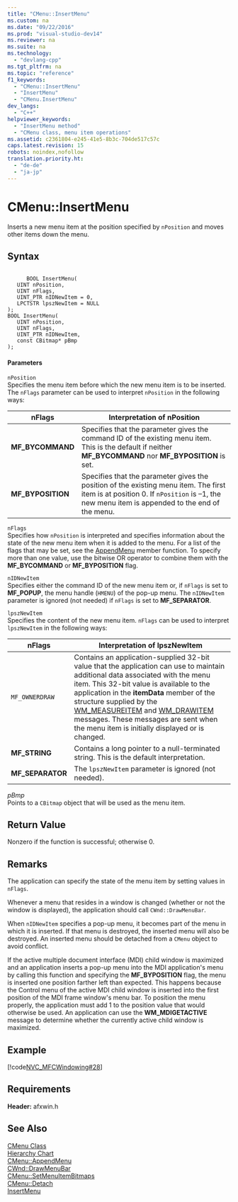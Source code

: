 ```yaml
---
title: "CMenu::InsertMenu"
ms.custom: na
ms.date: "09/22/2016"
ms.prod: "visual-studio-dev14"
ms.reviewer: na
ms.suite: na
ms.technology: 
  - "devlang-cpp"
ms.tgt_pltfrm: na
ms.topic: "reference"
f1_keywords: 
  - "CMenu::InsertMenu"
  - "InsertMenu"
  - "CMenu.InsertMenu"
dev_langs: 
  - "C++"
helpviewer_keywords: 
  - "InsertMenu method"
  - "CMenu class, menu item operations"
ms.assetid: c2361804-e245-41e5-8b3c-704de517c57c
caps.latest.revision: 15
robots: noindex,nofollow
translation.priority.ht: 
  - "de-de"
  - "ja-jp"
---
```

# CMenu::InsertMenu
Inserts a new menu item at the position specified by `nPosition` and moves other items down the menu.  
  
## Syntax  
  
```  
  
      BOOL InsertMenu(  
   UINT nPosition,  
   UINT nFlags,  
   UINT_PTR nIDNewItem = 0,  
   LPCTSTR lpszNewItem = NULL   
);  
BOOL InsertMenu(  
   UINT nPosition,  
   UINT nFlags,  
   UINT_PTR nIDNewItem,  
   const CBitmap* pBmp   
);  
```  
  
#### Parameters  
 `nPosition`  
 Specifies the menu item before which the new menu item is to be inserted. The `nFlags` parameter can be used to interpret `nPosition` in the following ways:  
  
|nFlags|Interpretation of nPosition|  
|------------|---------------------------------|  
|**MF_BYCOMMAND**|Specifies that the parameter gives the command ID of the existing menu item. This is the default if neither **MF_BYCOMMAND** nor **MF_BYPOSITION** is set.|  
|**MF_BYPOSITION**|Specifies that the parameter gives the position of the existing menu item. The first item is at position 0. If `nPosition` is –1, the new menu item is appended to the end of the menu.|  
  
 `nFlags`  
 Specifies how `nPosition` is interpreted and specifies information about the state of the new menu item when it is added to the menu. For a list of the flags that may be set, see the [AppendMenu](../vs140/cmenu--appendmenu.md) member function. To specify more than one value, use the bitwise OR operator to combine them with the **MF_BYCOMMAND** or **MF_BYPOSITION** flag.  
  
 `nIDNewItem`  
 Specifies either the command ID of the new menu item or, if `nFlags` is set to **MF_POPUP**, the menu handle (`HMENU`) of the pop-up menu. The `nIDNewItem` parameter is ignored (not needed) if `nFlags` is set to **MF_SEPARATOR**.  
  
 `lpszNewItem`  
 Specifies the content of the new menu item. `nFlags` can be used to interpret `lpszNewItem` in the following ways:  
  
|nFlags|Interpretation of lpszNewItem|  
|------------|-----------------------------------|  
|`MF_OWNERDRAW`|Contains an application-supplied 32-bit value that the application can use to maintain additional data associated with the menu item. This 32-bit value is available to the application in the **itemData** member of the structure supplied by the [WM_MEASUREITEM](http://msdn.microsoft.com/library/windows/desktop/bb775925) and [WM_DRAWITEM](http://msdn.microsoft.com/library/windows/desktop/bb775923) messages. These messages are sent when the menu item is initially displayed or is changed.|  
|**MF_STRING**|Contains a long pointer to a null-terminated string. This is the default interpretation.|  
|**MF_SEPARATOR**|The `lpszNewItem` parameter is ignored (not needed).|  
  
 *pBmp*  
 Points to a `CBitmap` object that will be used as the menu item.  
  
## Return Value  
 Nonzero if the function is successful; otherwise 0.  
  
## Remarks  
 The application can specify the state of the menu item by setting values in `nFlags`.  
  
 Whenever a menu that resides in a window is changed (whether or not the window is displayed), the application should call `CWnd::DrawMenuBar`.  
  
 When `nIDNewItem` specifies a pop-up menu, it becomes part of the menu in which it is inserted. If that menu is destroyed, the inserted menu will also be destroyed. An inserted menu should be detached from a `CMenu` object to avoid conflict.  
  
 If the active multiple document interface (MDI) child window is maximized and an application inserts a pop-up menu into the MDI application's menu by calling this function and specifying the **MF_BYPOSITION** flag, the menu is inserted one position farther left than expected. This happens because the Control menu of the active MDI child window is inserted into the first position of the MDI frame window's menu bar. To position the menu properly, the application must add 1 to the position value that would otherwise be used. An application can use the **WM_MDIGETACTIVE** message to determine whether the currently active child window is maximized.  
  
## Example  
 [!code[NVC_MFCWindowing#28](../vs140/codesnippet/CPP/cmenu--insertmenu_1.cpp)]  
  
## Requirements  
 **Header:** afxwin.h  
  
## See Also  
 [CMenu Class](../vs140/cmenu-class.md)   
 [Hierarchy Chart](../vs140/hierarchy-chart.md)   
 [CMenu::AppendMenu](../vs140/cmenu--appendmenu.md)   
 [CWnd::DrawMenuBar](../vs140/cwnd--drawmenubar.md)   
 [CMenu::SetMenuItemBitmaps](../vs140/cmenu--setmenuitembitmaps.md)   
 [CMenu::Detach](../vs140/cmenu--detach.md)   
 [InsertMenu](http://msdn.microsoft.com/library/windows/desktop/ms647987)